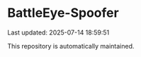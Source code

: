 # BattleEye-Spoofer

Last updated: 2025-07-14 18:59:51

This repository is automatically maintained.
